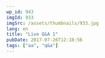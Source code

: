 ```yaml
---
wp_id: 943
imgId: 933
imgSrc: /assets/thumbnails/933.jpg
lang: en
title: "Live Q&A 1"
pubDate: 2017-07-26T12:18:56
tags: ["aa", "q&a"]
---
```


<!-- page: 6 -->
